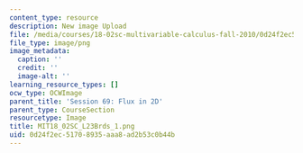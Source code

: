 ```yaml
---
content_type: resource
description: New image Upload
file: /media/courses/18-02sc-multivariable-calculus-fall-2010/0d24f2ec51708935aaa8ad2b53c0b44b_MIT18_02SC_L23Brds_1.png
file_type: image/png
image_metadata:
  caption: ''
  credit: ''
  image-alt: ''
learning_resource_types: []
ocw_type: OCWImage
parent_title: 'Session 69: Flux in 2D'
parent_type: CourseSection
resourcetype: Image
title: MIT18_02SC_L23Brds_1.png
uid: 0d24f2ec-5170-8935-aaa8-ad2b53c0b44b
---
```


